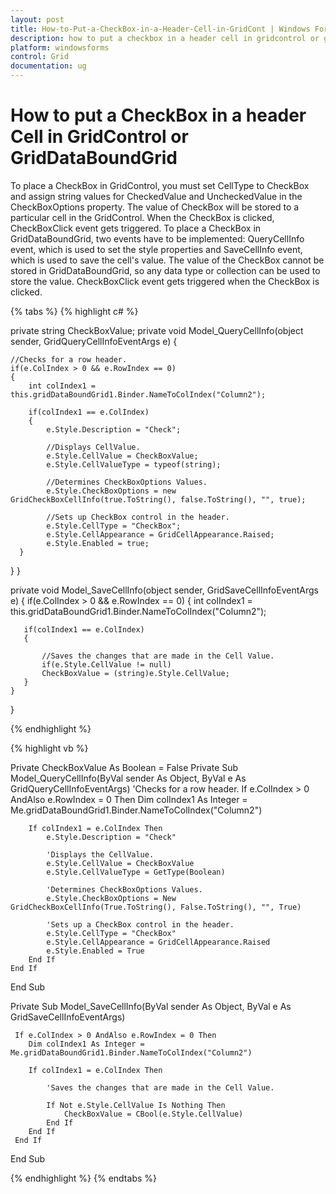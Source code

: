```yaml
---
layout: post
title: How-to-Put-a-CheckBox-in-a-Header-Cell-in-GridCont | Windows Forms | Syncfusion
description: how to put a checkbox in a header cell in gridcontrol or griddataboundgrid
platform: windowsforms
control: Grid
documentation: ug
---
```


# How to put a CheckBox in a header Cell in GridControl or GridDataBoundGrid

To place a CheckBox in GridControl, you must set CellType to CheckBox and assign string values for CheckedValue and UncheckedValue in the CheckBoxOptions property. The value of CheckBox will be stored to a particular cell in the GridControl. When the CheckBox is clicked, CheckBoxClick event gets triggered. To place a CheckBox in GridDataBoundGrid, two events have to be implemented: QueryCellInfo event, which is used to set the style properties and SaveCellInfo event, which is used to save the cell's value. The value of the CheckBox cannot be stored in GridDataBoundGrid, so any data type or collection can be used to store the value. CheckBoxClick event gets triggered when the CheckBox is clicked.

{% tabs %}
{% highlight c# %}

private string CheckBoxValue;
private void Model_QueryCellInfo(object sender, GridQueryCellInfoEventArgs e)
{

    //Checks for a row header.
    if(e.ColIndex > 0 && e.RowIndex == 0)
    {
        int colIndex1 = this.gridDataBoundGrid1.Binder.NameToColIndex("Column2");

        if(colIndex1 == e.ColIndex)
        {
            e.Style.Description = "Check";

            //Displays CellValue.
            e.Style.CellValue = CheckBoxValue;
            e.Style.CellValueType = typeof(string);

			//Determines CheckBoxOptions Values.
            e.Style.CheckBoxOptions = new GridCheckBoxCellInfo(true.ToString(), false.ToString(), "", true);

			//Sets up CheckBox control in the header.
            e.Style.CellType = "CheckBox";
            e.Style.CellAppearance = GridCellAppearance.Raised;
            e.Style.Enabled = true;
      }
}
}

private void Model_SaveCellInfo(object sender, GridSaveCellInfoEventArgs e)
{
    if(e.ColIndex > 0 && e.RowIndex == 0)
    {
       int colIndex1 = this.gridDataBoundGrid1.Binder.NameToColIndex("Column2");

       if(colIndex1 == e.ColIndex)
       {

		   //Saves the changes that are made in the Cell Value.
           if(e.Style.CellValue != null)
           CheckBoxValue = (string)e.Style.CellValue;
       }
    }
}


{% endhighlight %}

{% highlight vb %}

Private CheckBoxValue As Boolean = False
Private Sub Model_QueryCellInfo(ByVal sender As Object, ByVal e As GridQueryCellInfoEventArgs)
'Checks for a row header.
     If e.ColIndex > 0 AndAlso e.RowIndex = 0 Then
        Dim colIndex1 As Integer = Me.gridDataBoundGrid1.Binder.NameToColIndex("Column2")
 
        If colIndex1 = e.ColIndex Then
            e.Style.Description = "Check"

			'Displays the CellValue.
            e.Style.CellValue = CheckBoxValue
            e.Style.CellValueType = GetType(Boolean)
			
			'Determines CheckBoxOptions Values.
            e.Style.CheckBoxOptions = New GridCheckBoxCellInfo(True.ToString(), False.ToString(), "", True) 

		    'Sets up a CheckBox control in the header.
            e.Style.CellType = "CheckBox"
            e.Style.CellAppearance = GridCellAppearance.Raised
            e.Style.Enabled = True
        End If
    End If
End Sub

Private Sub Model_SaveCellInfo(ByVal sender As Object, ByVal e As GridSaveCellInfoEventArgs)
  
     If e.ColIndex > 0 AndAlso e.RowIndex = 0 Then
        Dim colIndex1 As Integer = Me.gridDataBoundGrid1.Binder.NameToColIndex("Column2")
  
        If colIndex1 = e.ColIndex Then

            'Saves the changes that are made in the Cell Value.
  
            If Not e.Style.CellValue Is Nothing Then
                CheckBoxValue = CBool(e.Style.CellValue)
            End If
        End If
     End If
End Sub

{% endhighlight %}
{% endtabs %}